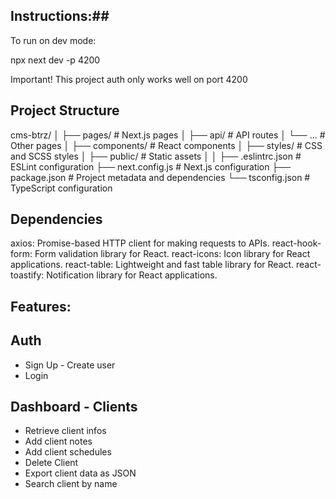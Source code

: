 ## Instructions:##

To run on dev mode:

npx next dev -p 4200

Important!
This project auth only works well on port 4200

## Project Structure ##

cms-btrz/
│
├── pages/ # Next.js pages
│ ├── api/ # API routes
│ └── ... # Other pages
│
├── components/ # React components
│
├── styles/ # CSS and SCSS styles
│
├── public/ # Static assets
│
│
├── .eslintrc.json # ESLint configuration
├── next.config.js # Next.js configuration
├── package.json # Project metadata and dependencies
└── tsconfig.json # TypeScript configuration

## Dependencies

axios: Promise-based HTTP client for making requests to APIs.
react-hook-form: Form validation library for React.
react-icons: Icon library for React applications.
react-table: Lightweight and fast table library for React.
react-toastify: Notification library for React applications.

## Features:

## Auth

- Sign Up - Create user
- Login

## Dashboard - Clients

- Retrieve client infos
- Add client notes
- Add client schedules
- Delete Client
- Export client data as JSON
- Search client by name
